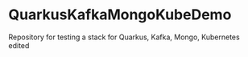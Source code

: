 # QuarkusKafkaMongoKubeDemo
Repository for testing a stack for Quarkus, Kafka, Mongo, Kubernetes
edited